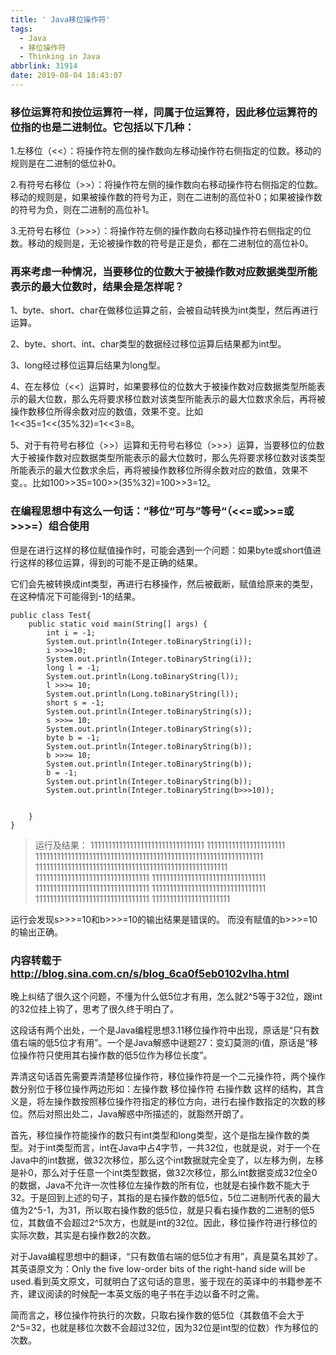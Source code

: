 ```yaml
---
title: ' Java移位操作符'
tags:
  - Java
  - 移位操作符
  - Thinking in Java
abbrlink: 31914
date: 2019-08-04 18:43:07
---
```

### 移位运算符和按位运算符一样，同属于位运算符，因此移位运算符的位指的也是二进制位。它包括以下几种：

1.左移位（<<）：将操作符左侧的操作数向左移动操作符右侧指定的位数。移动的规则是在二进制的低位补0。

2.有符号右移位（>>）：将操作符左侧的操作数向右移动操作符右侧指定的位数。移动的规则是，如果被操作数的符号为正，则在二进制的高位补0；如果被操作数的符号为负，则在二进制的高位补1。

3.无符号右移位（>>>）：将操作符左侧的操作数向右移动操作符右侧指定的位数。移动的规则是，无论被操作数的符号是正是负，都在二进制位的高位补0。

<!--more-->

### 再来考虑一种情况，当要移位的位数大于被操作数对应数据类型所能表示的最大位数时，结果会是怎样呢？

1、byte、short、char在做移位运算之前，会被自动转换为int类型，然后再进行运算。

2、byte、short、int、char类型的数据经过移位运算后结果都为int型。

3、long经过移位运算后结果为long型。

4、在左移位（<<）运算时，如果要移位的位数大于被操作数对应数据类型所能表示的最大位数，那么先将要求移位数对该类型所能表示的最大位数求余后，再将被操作数移位所得余数对应的数值，效果不变。比如1<<35=1<<(35%32)=1<<3=8。

5、对于有符号右移位（>>）运算和无符号右移位（>>>）运算，当要移位的位数大于被操作数对应数据类型所能表示的最大位数时，那么先将要求移位数对该类型所能表示的最大位数求余后，再将被操作数移位所得余数对应的数值，效果不变。。比如100>>35=100>>(35%32)=100>>3=12。

### 在编程思想中有这么一句话：”移位“可与”等号“（<<=或>>=或>>>=）组合使用

但是在进行这样的移位赋值操作时，可能会遇到一个问题：如果byte或short值进行这样的移位运算，得到的可能不是正确的结果。

它们会先被转换成int类型，再进行右移操作，然后被截断，赋值给原来的类型，在这种情况下可能得到-1的结果。

```
public class Test{
	public static void main(String[] args) {
		int i = -1;
		System.out.println(Integer.toBinaryString(i));
		i >>>=10;
		System.out.println(Integer.toBinaryString(i));
		long l = -1;
		System.out.println(Long.toBinaryString(l));
		l >>>= 10;
		System.out.println(Long.toBinaryString(l));
		short s = -1;
		System.out.println(Integer.toBinaryString(s));
		s >>>= 10;
		System.out.println(Integer.toBinaryString(s));
		byte b = -1;
		System.out.println(Integer.toBinaryString(b));
		b >>>= 10;
		System.out.println(Integer.toBinaryString(b));
		b = -1;
		System.out.println(Integer.toBinaryString(b));
		System.out.println(Integer.toBinaryString(b>>>10));
		
		
	}
}
```

>运行及结果：
>11111111111111111111111111111111
>1111111111111111111111
>1111111111111111111111111111111111111111111111111111111111111111
>111111111111111111111111111111111111111111111111111111
>11111111111111111111111111111111
>11111111111111111111111111111111
>11111111111111111111111111111111
>11111111111111111111111111111111
>11111111111111111111111111111111
>1111111111111111111111

运行会发现s>>>=10和b>>>=10的输出结果是错误的。
而没有赋值的b>>>=10的输出正确。

### 内容转载于 http://blog.sina.com.cn/s/blog_6ca0f5eb0102vlha.html

晚上纠结了很久这个问题，不懂为什么低5位才有用，怎么就2^5等于32位，跟int的32位挂上钩了，思考了很久终于明白了。

这段话有两个出处，一个是Java编程思想3.11移位操作符中出现，原话是“只有数值右端的低5位才有用”。一个是Java解惑中谜题27：变幻莫测的i值，原话是“移位操作符只使用其右操作数的低5位作为移位长度”。

弄清这句话首先需要弄清楚移位操作符，移位操作符是一个二元操作符，两个操作数分别位于移位操作两边形如：左操作数 移位操作符 右操作数 这样的结构，其含义是，将左操作数按照移位操作符指定的移位方向，进行右操作数指定的次数的移位。然后对照出处二，Java解惑中所描述的，就豁然开朗了。

首先，移位操作符能操作的数只有int类型和long类型，这个是指左操作数的类型。对于int类型而言，int在Java中占4字节，一共32位，也就是说，对于一个在Java中的int数据，做32次移位，那么这个int数据就完全变了，以左移为例，左移是补0，那么对于任意一个int类型数据，做32次移位，那么int数据变成32位全0的数据，Java不允许一次性移位左操作数的所有位，也就是右操作数不能大于32。于是回到上述的句子，其指的是右操作数的低5位，5位二进制所代表的最大值为2^5-1，为31，所以取右操作数的低5位，就是只看右操作数的二进制的低5位，其数值不会超过2^5次方，也就是int的32位。因此，移位操作符进行移位的实际次数，其实是右操作数2的次数。

对于Java编程思想中的翻译，“只有数值右端的低5位才有用”，真是莫名其妙了。其英语原文为：Only the five low-order bits of the right-hand side will be used.看到英文原文，可就明白了这句话的意思，鉴于现在的英译中的书籍参差不齐，建议阅读的时候配一本英文版的电子书在手边以备不时之需。

简而言之，移位操作符执行的次数，只取右操作数的低5位（其数值不会大于2^5=32，也就是移位次数不会超过32位，因为32位是int型的位数）作为移位的次数。


